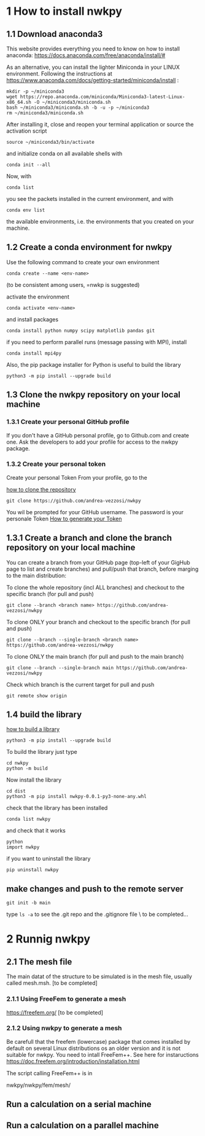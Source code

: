 # 1 How to install nwkpy 
## 1.1 Download anaconda3

This website provides everything you need to know on how to install anaconda: https://docs.anaconda.com/free/anaconda/install/#

As an alternative, you can install the lighter Miniconda in your LINUX environment.
Following the instructions at https://www.anaconda.com/docs/getting-started/miniconda/install :
```
mkdir -p ~/miniconda3
wget https://repo.anaconda.com/miniconda/Miniconda3-latest-Linux-x86_64.sh -O ~/miniconda3/miniconda.sh
bash ~/miniconda3/miniconda.sh -b -u -p ~/miniconda3
rm ~/miniconda3/miniconda.sh
```
After installing it, close and reopen your terminal application or source the activation script
```
source ~/miniconda3/bin/activate
```
and initialize conda on all available shells with
```
conda init --all
```
Now, with
```
conda list
```
you see the packets installed in the current environment, and with
```
conda env list
```
the available environments, i.e. the environments that you created on your machine.

 
## 1.2 Create a conda environment for nwkpy
Use the following command to create your own environment
```
conda create --name <env-name>
```
(to be consistent among users, <env-name>=nwkp is suggested)

activate the environment
```
conda activate <env-name>
```
and install packages
```
conda install python numpy scipy matplotlib pandas git
```
if you need to perform parallel runs (message passing with MPI), install
```
conda install mpi4py
```
Also, the pip package installer for Python is useful to build the library
```
python3 -m pip install --upgrade build
```

## 1.3 Clone the nwkpy repository on your local machine

### 1.3.1 Create your personal GitHub profile
If you don't have a GitHub personal profile, go to Github.com and create one. Ask the developers to add your profile for access to the nwkpy package.

### 1.3.2 Create your personal token

Create your personal Token 
From your profile, go to the 

[how to clone the repository](https://docs.github.com/en/repositories/creating-and-managing-repositories/cloning-a-repository)
```
git clone https://github.com/andrea-vezzosi/nwkpy
```
You wil be prompted for your GitHub username. The password is your personale Token
[How to generate your Token](https://docs.github.com/en/authentication/keeping-your-account-and-data-secure/managing-your-personal-access-tokens)

## 1.3.1 Create a branch and clone the branch repository on your local machine

You can create a branch from your GitHub page (top-left of your GigHub page to list and create branches) and pull/push that branch, before marging to the main distribution: 

To clone the whole repository (incl ALL branches) and checkout to the specific branch (for pull and push)
```
git clone --branch <branch name> https://github.com/andrea-vezzosi/nwkpy
```

To clone ONLY your branch and checkout to the specific branch (for pull and push)
```
git clone --branch --single-branch <branch name> https://github.com/andrea-vezzosi/nwkpy
```

To clone ONLY the main branch (for pull and push to the main branch)
```
git clone --branch --single-branch main https://github.com/andrea-vezzosi/nwkpy
```

Check which branch is the current target for pull and push
```
git remote show origin
```

## 1.4 build the library

[how to build a library](https://packaging.python.org/en/latest/tutorials/packaging-projects/)
```
python3 -m pip install --upgrade build
```
To build the library just type
```
cd nwkpy
python -m build
```
Now install the library
```
cd dist
python3 -m pip install nwkpy-0.0.1-py3-none-any.whl
```
check that the library has been installed
```
conda list nwkpy
```
and check that it works
```
python
import nwkpy
```
if you want to uninstall the library
```
pip uninstall nwkpy
```

## make changes and push to the remote server
```
git init -b main
```
type ```ls -a``` to see the .git repo and the .gitignore file \\
to be completed...

# 2 Runnig nwkpy

## 2.1 The mesh file

The main datat of the structure to be simulated is in the mesh file, usually called mesh.msh.
[to be completed]

### 2.1.1 Using FreeFem to generate a mesh

https://freefem.org/
[to be completed]

### 2.1.2 Using nwkpy to generate a mesh

Be carefull that the freefem (lowercase) package that comes installed by default on several Linux distributions os an older version and it is not suitable for nwkpy.
You need to intall FreeFem++. See here for instaructions
https://doc.freefem.org/introduction/installation.html

The script calling FreeFem++ is in

nwkpy/nwkpy/fem/mesh/

## Run a calculation on a serial machine

## Run a calculation on a parallel machine


